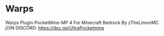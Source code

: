 # Warps
Warps Plugin PocketMine-MP 4 For Minecraft Bedrock
By zTheLimonMC
jOIN DISCORD:
https://dsc.gg/UltraPocketmine

